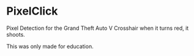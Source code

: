 # PixelClick
Pixel Detection for the Grand Theft Auto V Crosshair when it turns red, it shoots.

This was only made for education.
